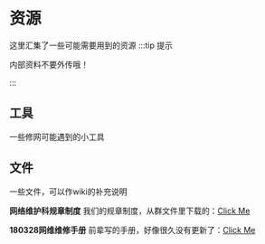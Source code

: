 # 资源
这里汇集了一些可能需要用到的资源
:::tip 提示

内部资料不要外传哦！

:::
## 工具
一些修网可能遇到的小工具



## 文件
一些文件，可以作wiki的补充说明

**网络维护科规章制度**  我们的规章制度，从群文件里下载的：[Click Me](/downloads/documents/网络维护科规章制度.docx)

**180328网维维修手册**  前辈写的手册，好像很久没有更新了：[Click Me](/downloads/documents/180328网维维修手册.docx)
